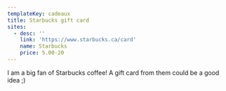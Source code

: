 ```yaml
---
templateKey: cadeaux
title: Starbucks gift card
sites:
  - desc: ''
    link: 'https://www.starbucks.ca/card'
    name: Starbucks
    price: 5.00-20
---
```

I am a big fan of Starbucks coffee! A gift card from them could be a good idea ;)
